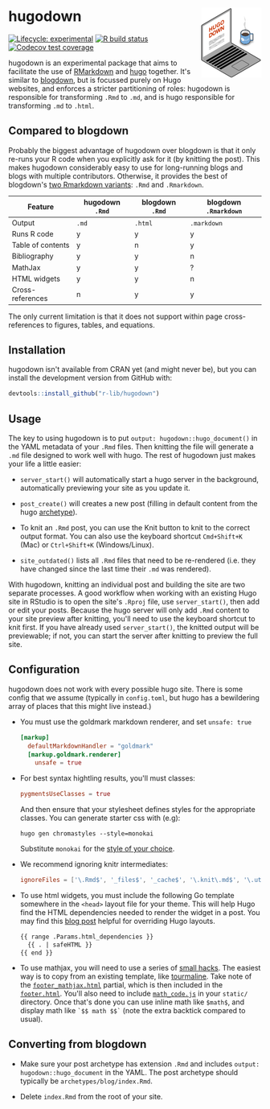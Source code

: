 
# hugodown <img src='man/figures/logo.png' align="right" height="138.5" />

<!-- badges: start -->
[![Lifecycle: experimental](https://img.shields.io/badge/lifecycle-experimental-orange.svg)](https://www.tidyverse.org/lifecycle/#experimental)
[![R build status](https://github.com/r-lib/hugodown/workflows/R-CMD-check/badge.svg)](https://github.com/r-lib/hugodown/actions)
[![Codecov test coverage](https://codecov.io/gh/r-lib/hugodown/branch/master/graph/badge.svg)](https://codecov.io/gh/r-lib/hugodown?branch=master)
<!-- badges: end -->

hugodown is an experimental package that aims to facilitate the use of [RMarkdown](http://rmarkdown.rstudio.com/) and [hugo](http://gohugo.io/) together. It's similar to [blogdown](https://bookdown.org/yihui/blogdown/), but is focussed purely on Hugo websites, and enforces a stricter partitioning of roles: hugodown is responsible for transforming `.Rmd` to `.md`, and is hugo responsible for transforming `.md` to `.html`.

## Compared to blogdown

Probably the biggest advantage of hugodown over blogdown is that it only re-runs your R code when you explicitly ask for it (by knitting the post). This makes hugodown considerably easy to use for long-running blogs and blogs with multiple contributors. Otherwise, it provides the best of blogdown's [two Rmarkdown variants](https://bookdown.org/yihui/blogdown/output-format.html): `.Rmd` and `.Rmarkdown`. 

| Feature               | hugodown `.Rmd` | blogdown `.Rmd` | blogdown `.Rmarkdown` |
|-----------------------|-----------------|-----------------|-----------------------|
| Output                | `.md`           | `.html`         | `.markdown`           |
| Runs R code           | y               | y               | y                     |
| Table of contents     | y               | n               | y                     |
| Bibliography          | y               | y               | n                     |
| MathJax               | y               | y               | ?                     |
| HTML widgets          | y               | y               | n                     |
| Cross-references      | n               | y               | y                     |

The only current limitation is that it does not support within page cross-references to figures, tables, and equations.

## Installation

hugodown isn't available from CRAN yet (and might never be), but you can install the development version from GitHub with:

``` r
devtools::install_github("r-lib/hugodown")
```

## Usage

The key to using hugodown is to put `output: hugodown::hugo_document()` in the YAML metadata of your `.Rmd` files. Then knitting the file will generate a `.md` file designed to work well with hugo. The rest of hugodown just makes your life a little easier:

* `server_start()` will automatically start a hugo server in the background,
  automatically previewing your site as you update it.

* `post_create()` will creates a new post (filling in default content from
  the hugo [archetype](https://gohugo.io/content-management/archetypes/)).
  
* To knit an `.Rmd` post, you can use the Knit button to knit to the correct output format. You can also use the keyboard shortcut `Cmd+Shift+K` (Mac) or `Ctrl+Shift+K` (Windows/Linux).
  
* `site_outdated()` lists all `.Rmd` files that need to be re-rendered 
  (i.e. they have changed since the last time their `.md` was rendered).
  
With hugodown, knitting an individual post and building the site are two separate processes. A good workflow when working with an existing Hugo site in RStudio is to open the site's `.Rproj` file, use `server_start()`, then add or edit your posts. Because the hugo server will only add `.Rmd` content to your site preview after knitting, you'll need to use the keyboard shortcut to knit first. If you have already used `server_start()`, the knitted output will be previewable; if not, you can start the server after knitting to preview the full site.

## Configuration

hugodown does not work with every possible hugo site. There is some config that we assume (typically in `config.toml`, but hugo has a bewildering array of places that this might live instead.)

*   You must use the goldmark markdown renderer, and set `unsafe: true`

    ```toml
    [markup]
      defaultMarkdownHandler = "goldmark"
      [markup.goldmark.renderer]
        unsafe = true
    ```

*   For best syntax hightling results, you'll must classes:

    ```toml
    pygmentsUseClasses = true
    ```
    
    And then ensure that your stylesheet defines styles for the appropriate 
    classes. You can generate starter css with (e.g):
    
    ```
    hugo gen chromastyles --style=monokai
    ```
    
    Substitute `monokai` for the [style of your choice][styles].

*   We recommend ignoring knitr intermediates:

    ```toml
    ignoreFiles = ['\.Rmd$', '_files$', '_cache$', '\.knit\.md$', '\.utf8\.md$']
    ```

*   To use html widgets, you must include the following Go template somewhere
    in the `<head>` layout file for your theme. This will help Hugo find the 
    HTML dependencies needed to render the widget in a post. You may find this 
    [blog post](https://zwbetz.com/override-a-hugo-theme/) helpful for 
    overriding Hugo layouts.
  
    ```
    {{ range .Params.html_dependencies }}
      {{ . | safeHTML }}
    {{ end }}
    ```

*   To use mathjax, you will need to use a series of [small hacks][yihui-mathjax]. 
    The easiest way is to copy from an existing template, like [tourmaline].
    Take note of the [`footer_mathjax.html`][footer_mathjax] partial, which
    is then included in the [`footer.html`][footer]. You'll also need to include
    [`math_code.js`][math_code] in your `static/` directory. Once that's done
    you can use inline math like `$math$`, and display math like 
    `` `$$ math $$` `` (note the extra backtick compared to usual).

## Converting from blogdown

* Make sure your post archetype has extension `.Rmd` and includes
  `output: hugodown::hugo_document` in the YAML. The post archetype
  should typically be `archetypes/blog/index.Rmd`.
  
* Delete `index.Rmd` from the root of your site.

[yihui-mathjax]: https://yihui.org/en/2018/07/latex-math-markdown/ 
[tourmaline]: https://github.com/rstudio/hugo-tourmaline
[footer_mathjax]: https://github.com/rstudio/hugo-tourmaline/blob/master/layouts/partials/footer_mathjax.html
[footer]: https://github.com/rstudio/hugo-tourmaline/blob/master/layouts/partials/footer.html#L22
[math_code]: https://github.com/rstudio/hugo-tourmaline/blob/master/static/js/math-code.js
[styles]: https://xyproto.github.io/splash/docs/all.html
